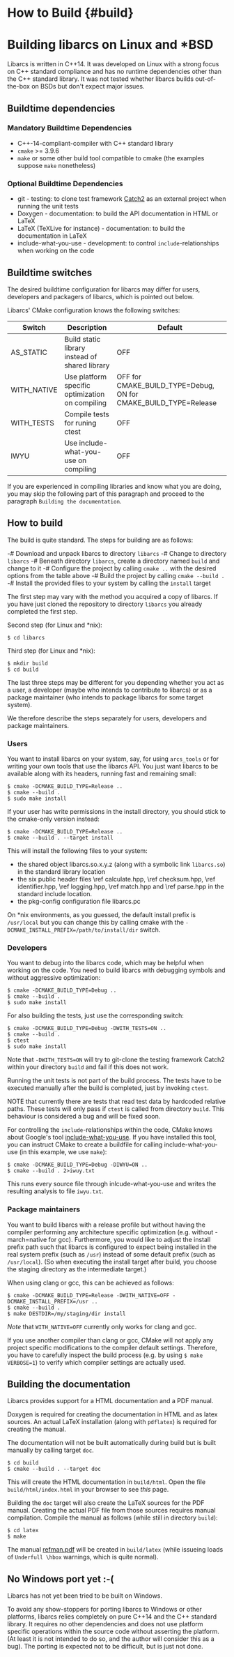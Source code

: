 # How to Build															{#build}


# Building libarcs on Linux and \*BSD

Libarcs is written in C++14. It was developed on Linux with a strong focus on
C++ standard compliance and has no runtime dependencies other than the C++
standard library. It was not tested whether libarcs builds out-of-the-box on
BSDs but don't expect major issues.



## Buildtime dependencies

### Mandatory Buildtime Dependencies

- C++-14-compliant-compiler with C++ standard library
- ``cmake`` >= 3.9.6
- ``make`` or some other build tool compatible to cmake (the examples suppose
  ``make`` nonetheless)

### Optional Buildtime Dependencies

- git - testing: to clone test framework [Catch2][2] as an external project when running the unit tests
- Doxygen - documentation: to build the API documentation in HTML or LaTeX
- LaTeX (TeXLive for instance) - documentation: to build the documentation in LaTeX
- include-what-you-use - development: to control ``include``-relationships when working on the code



## Buildtime switches

The desired buildtime configuration for libarcs may differ for users, developers
and packagers of libarcs, which is pointed out below.

Libarcs' CMake configuration knows the following switches:

|Switch         |Description                                     |Default|
|---------------|------------------------------------------------|-------|
|AS_STATIC      |Build static library instead of shared library  |OFF    |
|WITH_NATIVE    |Use platform specific optimization on compiling |OFF for CMAKE_BUILD_TYPE=Debug, ON for CMAKE_BUILD_TYPE=Release|
|WITH_TESTS     |Compile tests for runing ctest                  |OFF    |
|IWYU           |Use include-what-you-use on compiling           |OFF    |

If you are experienced in compiling libraries and know what you are doing, you
may skip the following part of this paragraph and proceed to the paragraph
``Building the documentation``.


## How to build

The build is quite standard. The steps for building are as follows:

-# Download and unpack libarcs to directory ``libarcs``
-# Change to directory ``libarcs``
-# Beneath directory ``libarcs``, create a directory named ``build`` and change
   to it
-# Configure the project by calling ``cmake ..`` with the desired options from
   the table above
-# Build the project by calling ``cmake --build .``
-# Install the provided files to your system by calling the ``install`` target

The first step may vary with the method you acquired a copy of libarcs. If you
have just cloned the repository to directory ``libarcs`` you already completed
the first step.

Second step (for Linux and \*nix):

	$ cd libarcs

Third step (for Linux and \*nix):

	$ mkdir build
	$ cd build

The last three steps may be different for you depending whether you act as a
user, a developer (maybe who intends to contribute to libarcs) or as a package
maintainer (who intends to package libarcs for some target system).

We therefore describe the steps separately for users, developers and package
maintainers.

### Users

You want to install libarcs on your system, say, for using ``arcs_tools`` or for
writing your own tools that use the libarcs API. You just want libarcs to be
available along with its headers, running fast and remaining small:

	$ cmake -DCMAKE_BUILD_TYPE=Release ..
	$ cmake --build .
	$ sudo make install

If your user has write permissions in the install directory, you should stick
to the cmake-only version instead:

	$ cmake -DCMAKE_BUILD_TYPE=Release ..
	$ cmake --build . --target install

This will install the following files to your system:

- the shared object libarcs.so.x.y.z (along with a symbolic link ``libarcs.so``) in the standard library location
- the six public header files \ref calculate.hpp, \ref checksum.hpp, \ref identifier.hpp, \ref logging.hpp, \ref match.hpp and \ref parse.hpp in the standard include location.
- the pkg-config configuration file libarcs.pc

On \*nix environments, as you guessed, the default install prefix is
``/usr/local`` but you can change this by calling cmake with the
``-DCMAKE_INSTALL_PREFIX=/path/to/install/dir`` switch.

### Developers

You want to debug into the libarcs code, which may be helpful when working on
the code. You need to build libarcs with debugging symbols and without
aggressive optimization:

	$ cmake -DCMAKE_BUILD_TYPE=Debug ..
	$ cmake --build .
	$ sudo make install

For also building the tests, just use the corresponding switch:

	$ cmake -DCMAKE_BUILD_TYPE=Debug -DWITH_TESTS=ON ..
	$ cmake --build .
	$ ctest
	$ sudo make install

Note that ``-DWITH_TESTS=ON`` will try to git-clone the testing framework Catch2
within your directory ``build`` and fail if this does not work.

Running the unit tests is not part of the build process. The tests have to be
executed manually after the build is completed, just by invoking ``ctest``.

NOTE that currently there are tests that read test data by hardcoded relative
paths. These tests will only pass if ``ctest`` is called from directory
``build``. This behaviour is considered a bug and will be fixed soon.

For controlling the ``include``-relationships within the code, CMake knows
about Google's tool [include-what-you-use][1]. If you have installed this tool,
you can instruct CMake to create a buildfile for calling include-what-you-use
(in this example, we use ``make``):

	$ cmake -DCMAKE_BUILD_TYPE=Debug -DIWYU=ON ..
	$ cmake --build . 2>iwuy.txt

This runs every source file through inlcude-what-you-use and writes the
resulting analysis to file ``iwyu.txt``.


### Package maintainers

You want to build libarcs with a release profile but without having the compiler
performing any architecture specific optimization (e.g. without -march=native
for gcc). Furthermore, you would like to adjust the install prefix path such
that libarcs is configured to expect being installed in the real system prefix
(such as ``/usr``) instead of some default prefix (such as ``/usr/local``). (So
when executing the install target after build, you choose the staging directory
as the intermediate target.)

When using clang or gcc, this can be achieved as follows:

	$ cmake -DCMAKE_BUILD_TYPE=Release -DWITH_NATIVE=OFF -DCMAKE_INSTALL_PREFIX=/usr ..
	$ cmake --build .
	$ make DESTDIR=/my/staging/dir install

*Note* that ``WITH_NATIVE=OFF`` currently only works for clang and gcc.

If you use another compiler than clang or gcc, CMake will not apply any project
specific modifications to the compiler default settings. Therefore, you have to
carefully inspect the build process (e.g. by using ``$ make VERBOSE=1``) to
verify which compiler settings are actually used.


## Building the documentation

Libarcs provides support for a HTML documentation and a PDF manual.

Doxygen is required for creating the documentation in HTML and as latex sources.
An actual LaTeX installation (along with ``pdflatex``) is required for creating
the manual.

The documentation will not be built automatically during build but is built
manually by calling target ``doc``.

	$ cd build
	$ cmake --build . --target doc

This will create the HTML documentation in ``build/html``. Open the file
``build/html/index.html`` in your browser to see *this* page.

Building the ``doc`` target will also create the LaTeX sources for the PDF
manual. Creating the actual PDF file from those sources requires manual
compilation. Compile the manual as follows (while still in directory ``build``):

	$ cd latex
	$ make

The manual [refman.pdf](../latex/refman.pdf) will be created in
``build/latex`` (while issueing loads of ``Underfull \hbox`` warnings, which is
quite normal).


## No Windows port yet :-(

Libarcs has not yet been tried to be built on Windows.

To avoid any show-stoppers for porting libarcs to Windows or other platforms,
libarcs relies completely on pure C++14 and the C++ standard library. It
requires no other dependencies and does not use platform specific operations
within the source code without asserting the platform. (At least it is not
intended to do so, and the author will consider this as a bug). The porting is
expected not to be difficult, but is just not done.


[1]: https://include-what-you-use.org/
[2]: https://github.com/catchorg/Catch2

